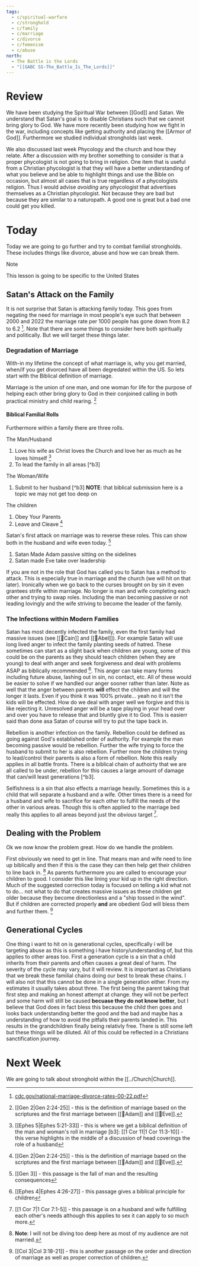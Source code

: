 ```yaml
---
tags:
  - c/spiritual-warfare
  - c/stronghold
  - c/family
  - c/marriage
  - c/divorce
  - c/femenism
  - c/abuse
north:
  - The Battle is the Lords
  - "[[GABC SS-The_Battle_Is_The_Lords]]"
---
```

# Review
We have been studying the Spiritual War between [[God]] and Satan. We understand that Satan's goal is to disable Christians such that we cannot bring glory to God.
We have more recently been studying how we fight in the war, including concepts like getting authority and placing the [[Armor of God]]. Furthermore we studied individual strongholds last week.

We also discussed last week Phycology and the church and how they relate. After a discussion with my brother something to consider is that a proper phycologist is not going to bring in religion. One item that is useful from a Christian phycologist is that they will have a better understanding of what you believe and be able to highlight things and use the Bible on occasion, but almost all cases that is true regardless of a phycologists religion. Thus I would advise *avoiding* any phycologist that advertises themselves as a Christian phycologist. Not because they are bad but because they are similar to a naturopath. A good one is great but a bad one could get you killed.
# Today
Today we are going to go further and try to combat familial strongholds. These includes things like divorce, abuse and how we can break them.


> [!NOTE]
> This lesson is going to be specific to the United States

## Satan's Attack on the Family
It is not surprise that Satan is attacking family today. This goes from negating the need for marriage in most people's eye such that between 2000 and 2022  the marriage rate per 1000 people has gone down from 8.2 to 6.2 [^source1]. Note that there are some things to consider here both spiritually and politically. But we will target these things later.

[^source1]: [cdc.gov/national-marriage-divorce-rates-00-22.pdf](https://www.cdc.gov/nchs/data/dvs/marriage-divorce/national-marriage-divorce-rates-00-22.pdf)

### Degradation of Marriage
With-in my lifetime the concept of what marriage is, why you get married, when/if you get divorced have all been degredated within the US. So lets start with the Biblical definition of marriage.

Marriage is the union of one man, and one woman for life for the purpose of helping each other bring glory to God in their conjoined calling in both practical ministry and child rearing. [^b1]

#### Biblical Familial Rolls
Furthermore within a family there are three rolls.

The Man/Husband
1. Love his wife as Christ loves the Church and love her as much as he loves himself [^b2]
2. To lead the family in all areas [^b3]

The Woman/Wife
1. Submit to her husband [^b3] **NOTE**: that biblical submission here is a topic we may not get too deep on

The children
1. Obey Your Parents
2. Leave and Cleave [^b1]

Satan's first attack on marriage was to reverse these roles. This can show both in the husband and wife even today. [^b4]
1. Satan Made Adam passive sitting on the sidelines
2. Satan made Eve take over leadership

If you are not in the role that God has called you to Satan has a method to attack. This is especially true in marriage and the church (we will hit on that later). Ironically when we go back to the curses brought on by sin it even grantees strife within marriage. No longer is man and wife completing each other and trying to swap roles. Including the man becoming passive or not leading lovingly and the wife striving to become the leader of the family.

[^b1]: [[Gen 2|Gen 2:24-25]] - this is the definition of marriage based on the scriptures and the first marriage between [[🧑Adam]] and [[🧑Eve]].
[^b2]: [[Ephes 5|Ephes 5:21-33]] - this is where we get a biblical definition of the man and woman's roll in marriage
[b3]: [[1 Cor 11|1 Cor 11:3-10]] - this verse highlights in the middle of a discussion of head coverings the role of a husband
[^b4]: [[Gen 3]] - this passage is the fall of man and the resulting consequences

### The Infections within Modern Families

Satan has most decently infected the family, even the first family had massive issues (see [[🧑Cain]] and [[🧑Abel]]). For example Satan will use long lived anger to infect the family  planting seeds of hatred. These sometimes can start as a slight back when children are young, some of this could be on the parents as they should teach children (when they are young) to deal with anger and seek forgiveness and deal with problems ASAP as biblically recommended [^b5]. This anger can take many forms including future abuse, lashing out in sin, no contact, etc. All of these would be easier to solve if we handled our anger sooner rather than later. Note as well that the anger between parents  **will** effect the children and will the longer it lasts. Even if you think it was 100% private... yeah no it isn't the kids will be effected. How do we deal with anger well we forgive and this is like rejecting it. Unresolved anger will be a tape playing in your head over and over you have to release that  and bluntly give it to God. This is easierr said than done asa Satan of course will try to put the tape back in.

Rebellion is another infection on the family. Rebellion could be defined as going against God's established order of authority. For example the man becoming passive would be rebellion. Further the wife trying to force the husband to submit to her is also rebellion. Further more the children trying to lead/control their parents is also a form of rebellion. Note this really applies in all battle fronts. There is a biblical chain of authoirty that we are all called to be under, rebellion for this causes a large amount of damage that can/will least generations [^b3].

Selfishness is a sin that also effects a marriage heavily. Sometimes this is a child that will separate a husband and a wife. Other times there is a need for a husband and wife to sacrifice for each other to fulfill the needs of the other in various areas. Though this is often applied to the marriage bed  really this applies to all areas beyond just the *obvious* target [^b6].

[^b5]: [[Ephes 4|Ephes 4:26-27]] - this passage gives a biblical principle for children 
[^b6]: [[1 Cor 7|1 Cor 7:1-5]] - this passage is on a husband and wife fulfilling each other's needs although this applies to sex it can apply to so much more.


## Dealing with the Problem
Ok we now know the problem great. How do we handle the problem.

First obviously we need to get in line. That means man and wife need to line up biblically and then if this is the case they can then help get their children to line back in. [^note1] As parents furthermore you are called to encourage your children to good. I consider this like lining your kid up in the right direction. Much of the suggested correction today is focused on telling a kid what not to do... not what to do that creates massive issues as these children get older because they become directionless and a "ship tossed in the wind". But if children are corrected properly **and** are obedient God will bless them and further them. [^b7]

[^note1]: **Note**: I will not be diving too deep here as most of my audience are not married.
[^b7]: [[Col 3|Col 3:18-21]] - this is another passage on the order and direction of marriage as well as proper correction of children. 

## Generational Cycles
One thing i want to hit on is generational cycles, specifically i will be targeting abuse as this is something i have history/understanding of, but this applies to other areas too. First a generation cycle is a sin that a child inherits from their parents and often causes a great deal of harm. The severity of the cycle may vary, but it will review. It is important as Christians that we break these familial chains doing our best to break these chains. I will also not that this cannot be done in a single generation either. From my estimates it usually takes about three. The first being the parent taking that first step and making an honest attempt at change. they will not be perfect and some harm will still be caused **becuase they do not know better**, but I believe that God does in fact bless this because the child then goes and looks back understanding better the good and the bad and maybe has a understanding of how to avoid the pitfalls their parents landed in. This results in the grandchildren finally being relativly free. There is still some left but these things will be diluted. All of this could be reflected in a Christians sanctification journey.

# Next Week
We are going to talk about stronghold within the [[../Church|Church]].